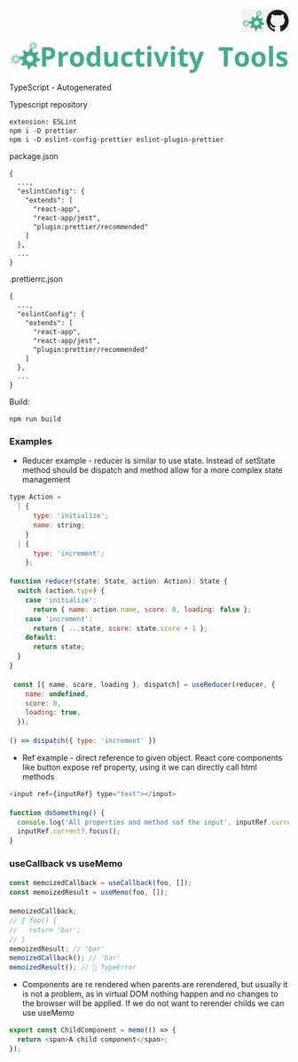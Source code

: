  <p align="right">
    <a href="http://productivitytools.tech/"><img src="Images/Header/ProductivityTools_green_40px_2.png" /><a> 
    <a href="https://github.com/ProductivityTools-Learning/productivitytools.learning.typescript.autocreated"><img src="Images/Header/Github_border_40px.png" /></a>
</p>
<p align="center">
    <a href="http://http://productivitytools.tech/">
        <img src="Images/Header/LogoTitle_green_500px.png" />
    </a>
</p>

TypeScript - Autogenerated

Typescript repository
```
extension: ESLint
npm i -D prettier
npm i -D eslint-config-prettier eslint-plugin-prettier
```

package.json
```
{
  ...,
  "eslintConfig": {
    "extends": [
      "react-app",
      "react-app/jest",
      "plugin:prettier/recommended"
    ]
  },
  ...
}
```

.prettierrc.json
```
{
  ...,
  "eslintConfig": {
    "extends": [
      "react-app",
      "react-app/jest",
      "plugin:prettier/recommended"
    ]
  },
  ...
}
```

Build:
```
npm run build
```

### Examples
- Reducer example - reducer is similar to use state. Instead of setState method should be dispatch and method allow for a more complex state management

```javascript
type Action =
  | {
      type: 'initialize';
      name: string;
    }
  | {
      type: 'increment';
    };

function reducer(state: State, action: Action): State {
  switch (action.type) {
    case 'initialize':
      return { name: action.name, score: 0, loading: false };
    case 'increment':
      return { ...state, score: state.score + 1 };
    default:
      return state;
  }
}

 const [{ name, score, loading }, dispatch] = useReducer(reducer, {
    name: undefined,
    score: 0,
    loading: true,
  });

() => dispatch({ type: 'increment' })
```


- Ref example - direct reference to given object. React core components like button expose ref property, using it we can directly call html methods 

```javascript
<input ref={inputRef} type="text"></input>

function doSomething() {
  console.log('All properties and method sof the input', inputRef.current);
  inputRef.current?.focus();
}
```

### useCallback vs useMemo

```javascript
const memoizedCallback = useCallback(foo, []);
const memoizedResult = useMemo(foo, []);

memoizedCallback;
// ƒ foo() {
//   return 'bar';
// }
memoizedResult; // 'bar'
memoizedCallback(); // 'bar'
memoizedResult(); // 🔴 TypeError
```

- Components are re rendered when parents are rerendered, but usually it is not a problem, as in virtual DOM nothing happen and no changes to the browser will be applied. If we do not want to rerender childs we can use useMemo

```javascript
export const ChildComponent = memo(() => {
  return <span>A child component</span>;
});
```